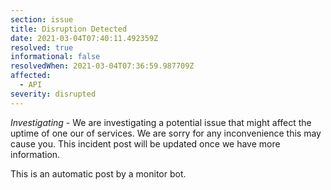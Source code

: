 ```yaml
---
section: issue
title: Disruption Detected
date: 2021-03-04T07:40:11.492359Z
resolved: true
informational: false
resolvedWhen: 2021-03-04T07:36:59.987709Z
affected:
  - API
severity: disrupted
---
```

*Investigating* - We are investigating a potential issue that might affect the uptime of one our of services. We are sorry for any inconvenience this may cause you. This incident post will be updated once we have more information.

This is an automatic post by a monitor bot.
        